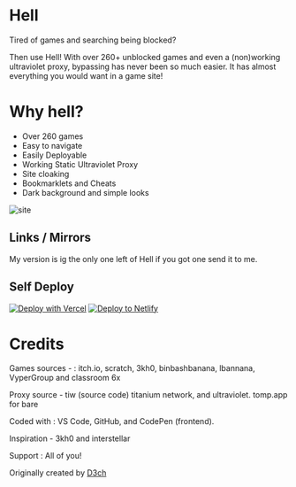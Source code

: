 # Hell

Tired of games and searching being blocked?

Then use Hell! 
With over 260+ unblocked games and even a (non)working ultraviolet proxy, bypassing has never been so much easier. It has almost everything you would want in a game site! 

# Why hell?

- Over 260 games 
- Easy to navigate
- Easily Deployable
- Working Static Ultraviolet Proxy
- Site cloaking 
- Bookmarklets and Cheats
- Dark background and simple looks 

![site](https://github.com/D3ch/hell/assets/106717421/6977a3b1-82d6-4efc-a164-06324bf090a7)

## Links / Mirrors


My version is ig the only one left of Hell if you got one send it to me.


## Self Deploy

[![Deploy with Vercel](https://vercel.com/button)](https://vercel.com/new/clone?repository-url=https%3A%2F%2Fgithub.com%2FB-Dem%2Fhell)
[![Deploy to Netlify](https://www.netlify.com/img/deploy/button.svg)](https://app.netlify.com/start/deploy?repository=https://github.com/B-Dem/hell)


# Credits 

Games sources - : itch.io, scratch, 3kh0, binbashbanana, lbannana, VyperGroup and classroom 6x

Proxy source - tiw (source code) titanium network, and ultraviolet. tomp.app for bare

Coded with : VS Code, GitHub, and CodePen (frontend).

Inspiration - 3kh0 and interstellar

Support : All of you!

Originally created by [D3ch](https://github.com/d3ch/hell)
